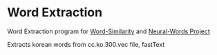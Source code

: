 # Word Extraction

Word Extraction program for [Word-Similarity](https://github.com/meozigoon/Word-Similarity) and [Neural-Words Project](https://github.com/Team-ToyoTech/Neural-Words)

Extracts korean words from cc.ko.300.vec file, fastText
